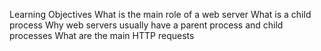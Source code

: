 Learning Objectives
What is the main role of a web server
What is a child process
Why web servers usually have a parent process and child processes
What are the main HTTP requests

